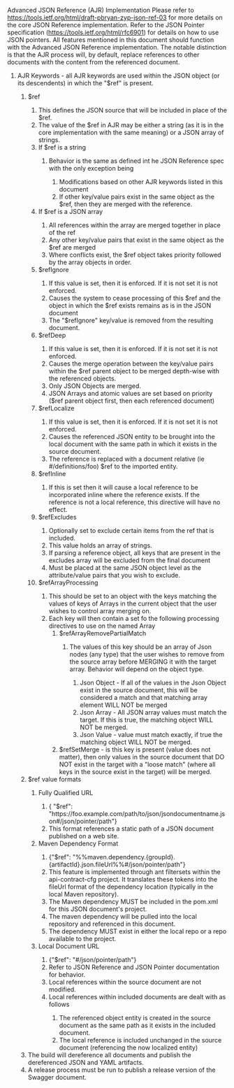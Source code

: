 Advanced JSON Reference (AJR) Implementation
Please refer to https://tools.ietf.org/html/draft-pbryan-zyp-json-ref-03 for more details on the core JSON Reference implementation.  Refer to the JSON Pointer specification (https://tools.ietf.org/html/rfc6901) for details on how to use JSON pointers.  All features mentioned in this document should function with the Advanced JSON Reference implementation.  The notable distinction is that the AJR process will, by default, replace references to other documents with the content from the referenced document.

<ol>
	<li>AJR Keywords - all AJR keywords are used within the JSON object (or its descendents) in which the "$ref" is present.</li>
	<ol>
		<li>$ref</li>
		<ol>
			<li>This defines the JSON source that will be included in place of the $ref.</li>
			<li>The value of the $ref in AJR may be either a string (as it is in the core implementation with the same meaning) or a JSON array of strings.</li>
			<li>If $ref is a string</li>
		<ol>
			<li>Behavior is the same as defined int he JSON Reference spec with the only exception being</li>
			<ol>
				<li>Modifications based on other AJR keywords listed in this document</li>
				<li>If other key/value pairs exist in the same object as the $ref, then they are merged with the reference.</li>
			</ol>
		</ol>
		<li>If $ref is a JSON array</li>
		<ol>
			<li>All references within the array are merged together in place of the ref</li>
			<li>Any other key/value pairs that exist in the same object as the $ref are merged</li>
			<li>Where conflicts exist, the $ref object takes priority followed by the array objects in order.</li>
		</ol>
		<li>$refIgnore</li>
		<ol>
			<li>If this value is set, then it is enforced.  If it is not set it is not enforced.</li>
			<li>Causes the system to cease processing of this $ref and the object in which the $ref exists remains as is in the JSON document</li>
			<li>The "$refIgnore" key/value is removed from the resulting document.</li>
		</ol>
		<li>$refDeep</li>
		<ol>
			<li>If this value is set, then it is enforced.  If it is not set it is not enforced.</li>
			<li>Causes the merge operation between the key/value pairs within the $ref parent object to be merged depth-wise with the referenced objects.</li>
			<li>Only JSON Objects are merged.</li>
			<li>JSON Arrays and atomic values are set based on priority ($ref parent object first, then each referenced document)</li>
		</ol>
		<li>$refLocalize</li>
		<ol>
			<li>If this value is set, then it is enforced.  If it is not set it is not enforced.</li>
			<li>Causes the referenced JSON entity to be brought into the local document with the same path in which it exists in the source document.</li>
			<li>The reference is replaced with a document relative (ie #/definitions/foo) $ref to the imported entity.</li>
		</ol>
		<li>$refInline</li>
		<ol>
			<li>If this is set then it will cause a local reference to be incorporated inline where the reference exists.  If the reference is not a local reference, this directive will have no effect.
		</ol>
		<li>$refExcludes</li>
		<ol>
			<li>Optionally set to exclude certain items from the ref that is included.
			<li>This value holds an array of strings. 
			<li>If parsing a reference object, all keys that are present in the excludes array will be excluded from the final document
			<li>Must be placed at the same JSON object level as the attribute/value pairs that you wish to exclude.
		</ol>
		<li>$refArrayProcessing</li>
		<ol>
			<li>This should be set to an object with the keys matching the values of keys of Arrays in the current object that the user wishes to control array merging on.
			<li>Each key will then contain a set fo the following processing directives to use on the named Array
			<ol>
				<li>$refArrayRemovePartialMatch</li>
				<ol>
					<li>The values of this key should be an array of Json nodes (any type) that the user wishes to remove from the source array before MERGING it with the target array.  Behavior will depend on the object type.</li>
					<ol>
						<li>Json Object - If all of the values in the Json Object exist in the source document, this will be considered a match and that matching array element WILL NOT be merged
						<li>Json Array - All JSON array values must match the target.  If this is true, the matching object WILL NOT be merged.
						<li>Json Value - value must match exactly, if true the matching object WILL NOT be merged.
					</ol>
				</ol>
				<li>$refSetMerge - is this key is present (value does not matter), then only values in the source document that DO NOT exist in the target with a "loose match" (where all keys in the source exist in the target) will be merged.</li>
			</ol>
		</ol>
	</ol>
	<li>$ref value formats</li>
	<ol>
		<li>Fully Qualified URL</li>
		<ol>
			<li>{ "$ref": "https://foo.example.com/path/to/json/jsondocumentname.json#/json/pointer/path"} </li>
			<li>This format references a static path of a JSON document published on a web site.</li>
		</ol>
		<li>Maven Dependency Format</li>
		<ol>
			<li>{"$ref": "%%maven.dependency.{groupId}.{artifactId}.json.fileUrl%%#/json/pointer/path"}</li>
			<li>This feature is implemented through ant filtersets within the api-contract-cfg project.  It translates these tokens into the fileUrl format of the dependency location (typically in the local Maven repository).</li>
			<li>The Maven dependency MUST be included in the pom.xml for this JSON document's project.</li>
			<li>The maven dependency will be pulled into the local repository and referenced in this document.</li>
			<li>The dependency MUST exist in either the local repo or a repo available to the project.</li>
		</ol>
		<li>Local Document URL</li>
		<ol>
			<li>{"$ref": "#/json/pointer/path"}</li>
			<li>Refer to JSON Reference and JSON Pointer documentation for behavior.</li>
			<li>Local references within the source document are not modified.</li>
			<li>Local references within included documents are dealt with as follows</li>
			<ol>
				<li>The referenced object entity is created in the source document as the same path as it exists in the included document.</li>
				<li>The local reference is included unchanged in the source document (referencing the now localized entity)</li>
			</ol>
		</ol>
	</ol>
	<li>The build will dereference all documents and publish the dereferenced JSON and YAML artifacts.</li>
	<li>A release process must be run to publish a release version of the Swagger document.</li>
<ol>
